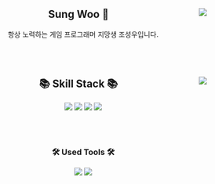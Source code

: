 <div align="center">

<img align="right" src="http://mazassumnida.wtf/api/v2/generate_badge?boj=sungwoo123"/>


## Sung Woo 👋
<p>
항상 노력하는 게임 프로그래머 지망생 조성우입니다.
</p>

</div>

<br>
<br>

<div align="center">

<img align="right" src="https://github-readme-stats.vercel.app/api/top-langs/?username=Chosungwoo123&layout=compact"/>

## 📚 Skill Stack 📚
<p>
<img src="https://img.shields.io/badge/C-A8B9CC?style=flat-square&logo=C&logoColor=white"/>
<img src="https://img.shields.io/badge/C++-00599C?style=flat-square&logo=C++&logoColor=white"/>
<img src="https://img.shields.io/badge/Unity-000000?style=flat-square&logo=Unity&logoColor=white"/>
<img src="https://img.shields.io/badge/Unreal%20Engine-0E1128?style=flat-square&logo=unrealengine&logoColor=white"/>
</p>

<br>
<br>

### 🛠 Used Tools 🛠
<p>
<img src="https://img.shields.io/badge/Rider-000000?style=flat-square&logo=rider&logoColor=white"/>
<img src="https://img.shields.io/badge/Github-181717?style=flat-square&logo=github&logoColor=white"/>
</p>

</div>
